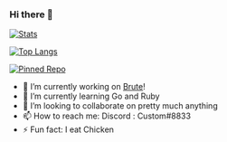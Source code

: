 ### Hi there 👋

[![Stats](https://github-readme-stats.vercel.app/api?username=Cu3t0m&show_icons=true&theme=discord_old_blurple)](https://github.com/Cu3t0m)

[![Top Langs](https://github-readme-stats.vercel.app/api/top-langs/?username=Cu3t0m&theme=discord_old_blurple)](https://github.com/Cu3t0m)

[![Pinned Repo](https://github-readme-stats.vercel.app/api/pin/?username=Cu3t0m&repo=Modmail&theme=discord_old_blurple)](https://github.com/Cu3t0m/Modmail)

- 🔭 I’m currently working on [Brute](https://github.com/Cu3t0m/Brute)!
- 🌱 I’m currently learning Go and Ruby
- 👯 I’m looking to collaborate on pretty much anything
- 📫 How to reach me: Discord : Custom#8833
- ⚡ Fun fact: I eat Chicken
